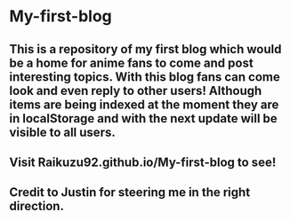 # My-first-blog


## This is a repository of my first blog which would be a home for anime fans to come and post interesting topics. With this blog fans can come look and even reply to other users! Although items are being indexed at the moment they are in localStorage and with the next update will be visible to all users.

## Visit Raikuzu92.github.io/My-first-blog to see!

## Credit to Justin for steering me in the right direction.
